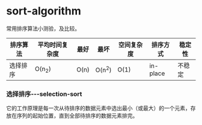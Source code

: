 # sort-algorithm

常用排序算法小测验，及比较。

| 排序算法 |  平均时间复杂度  |   最好   |       最坏       | 空间复杂度 | 排序方式 | 稳定性 |
|---------| -------------- | -------- | ---------------- | ---------- | -------- | ------ |
| 选择排序 | O(n<sub>2</sub>) |   O(n)   | O(n<sup>2</sup>) |    O(1)    | in-place | 不稳定 |

### 选择排序---selection-sort

它的工作原理是每一次从待排序的数据元素中选出最小（或最大）的一个元素，存放在序列的起始位置，直到全部待排序的数据元素排完。
